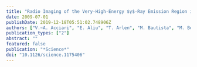 ```yaml
---
title: "Radio Imaging of the Very-High-Energy $γ$-Ray Emission Region in the Central Engine of a Radio Galaxy"
date: 2009-07-01
publishDate: 2019-12-18T05:51:02.748906Z
authors: ["V.~A. Acciari", "E. Aliu", "T. Arlen", "M. Bautista", "M. Beilicke", "W. Benbow", "S.~M. Bradbury", "J.~H. Buckley", "V. Bugaev", "Y. Butt", "et al."]
publication_types: ["2"]
abstract: ""
featured: false
publication: "*Science*"
doi: "10.1126/science.1175406"
---
```


